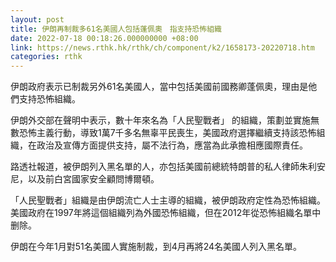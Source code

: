 ```yaml
---
layout: post
title: 伊朗再制裁多61名美國人包括蓬佩奧　指支持恐怖組織
date: 2022-07-18 00:18:26.000000000 +08:00
link: https://news.rthk.hk/rthk/ch/component/k2/1658173-20220718.htm
categories: rthk
---
```


伊朗政府表示已制裁另外61名美國人，當中包括美國前國務卿蓬佩奧，理由是他們支持恐怖組織。

伊朗外交部在聲明中表示，數十年來名為「人民聖戰者」 的組織，策劃並實施無數恐怖主義行動，導致1萬7千多名無辜平民喪生，美國政府選擇繼續支持該恐怖組織，在政治及宣傳方面提供支持，屬不法行為，應當為此承擔相應國際責任。

路透社報道，被伊朗列入黑名單的人，亦包括美國前總統特朗普的私人律師朱利安尼，以及前白宮國家安全顧問博爾頓。

「人民聖戰者」組織是由伊朗流亡人士主導的組織，被伊朗政府定性為恐怖組織。美國政府在1997年將這個組織列為外國恐怖組織，但在2012年從恐怖組織名單中删除。

伊朗在今年1月對51名美國人實施制裁，到4月再將24名美國人列入黑名單。
